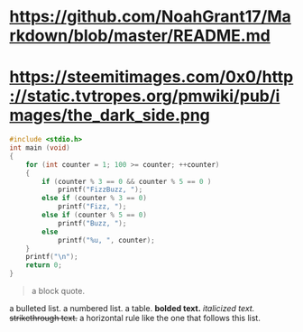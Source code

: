 # https://github.com/NoahGrant17/Markdown/blob/master/README.md
# https://steemitimages.com/0x0/http://static.tvtropes.org/pmwiki/pub/images/the_dark_side.png

```c
#include <stdio.h>
int main (void)
{
    for (int counter = 1; 100 >= counter; ++counter)
    {
        if (counter % 3 == 0 && counter % 5 == 0 ) 
            printf("FizzBuzz, ");
        else if (counter % 3 == 0)
            printf("Fizz, ");
        else if (counter % 5 == 0)
            printf("Buzz, ");
        else
            printf("%u, ", counter);
    }
    printf("\n");
    return 0;
}
```

>a block quote.

a bulleted list.
a numbered list.
a table.
**bolded text.**
*italicized text.*
~~strikethrough text.~~
a horizontal rule like the one that follows this list.
